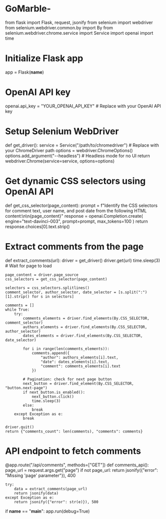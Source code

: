 # GoMarble-

from flask import Flask, request, jsonify
from selenium import webdriver
from selenium.webdriver.common.by import By
from selenium.webdriver.chrome.service import Service
import openai
import time

# Initialize Flask app
app = Flask(__name__)

# OpenAI API key
openai.api_key = "YOUR_OPENAI_API_KEY"  # Replace with your OpenAI API key

# Setup Selenium WebDriver
def get_driver():
    service = Service("/path/to/chromedriver")  # Replace with your ChromeDriver path
    options = webdriver.ChromeOptions()
    options.add_argument("--headless")  # Headless mode for no UI
    return webdriver.Chrome(service=service, options=options)

# Get dynamic CSS selectors using OpenAI API
def get_css_selector(page_content):
    prompt = f"Identify the CSS selectors for comment text, user name, and post date from the following HTML content:\n\n{page_content}"
    response = openai.Completion.create(
        engine="text-davinci-003",
        prompt=prompt,
        max_tokens=100
    )
    return response.choices[0].text.strip()

# Extract comments from the page
def extract_comments(url):
    driver = get_driver()
    driver.get(url)
    time.sleep(3)  # Wait for page to load

    page_content = driver.page_source
    css_selectors = get_css_selector(page_content)

    selectors = css_selectors.splitlines()
    comment_selector, author_selector, date_selector = [s.split(":")[1].strip() for s in selectors]

    comments = []
    while True:
        try:
            comments_elements = driver.find_elements(By.CSS_SELECTOR, comment_selector)
            authors_elements = driver.find_elements(By.CSS_SELECTOR, author_selector)
            dates_elements = driver.find_elements(By.CSS_SELECTOR, date_selector)

            for i in range(len(comments_elements)):
                comments.append({
                    "author": authors_elements[i].text,
                    "date": dates_elements[i].text,
                    "comment": comments_elements[i].text
                })

            # Pagination: check for next page button
            next_button = driver.find_element(By.CSS_SELECTOR, "button.next-page")
            if next_button.is_enabled():
                next_button.click()
                time.sleep(3)
            else:
                break
        except Exception as e:
            break

    driver.quit()
    return {"comments_count": len(comments), "comments": comments}

# API endpoint to fetch comments
@app.route("/api/comments", methods=["GET"])
def comments_api():
    page_url = request.args.get("page")
    if not page_url:
        return jsonify({"error": "Missing 'page' parameter"}), 400

    try:
        data = extract_comments(page_url)
        return jsonify(data)
    except Exception as e:
        return jsonify({"error": str(e)}), 500

if __name__ == "__main__":
    app.run(debug=True)